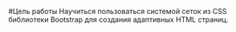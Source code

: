 #Цель работы
Научиться пользоваться системой сеток из CSS библиотеки Bootstrap для создания адаптивных HTML страниц.